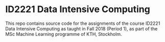 # ID2221 Data Intensive Computing

This repo contains source code for the assignments of the course ID2221 Data Intensive Computing as taught in Fall 2018 (Period 1), as part of the MSc Machine Learning programme of KTH, Stockholm. 